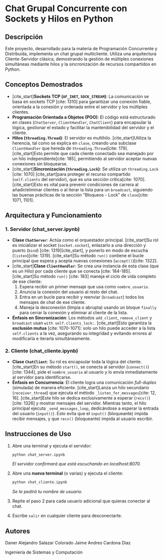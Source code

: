 # Chat Grupal Concurrente con Sockets y Hilos en Python

## Descripción

Este proyecto, desarrollado para la materia de Programación Concurrente y Distribuida, implementa un chat grupal multicliente. Utiliza una arquitectura Cliente-Servidor clásica, demostrando la gestión de múltiples conexiones simultáneas mediante hilos y la sincronización de recursos compartidos en Python.

## Conceptos Demostrados

  * [cite\_start]**Sockets TCP (`AF_INET`, `SOCK_STREAM`)**: La comunicación se basa en sockets TCP [cite: 1310] para garantizar una conexión fiable, orientada a la conexión y ordenada entre el servidor y los múltiples clientes.
  * **Programación Orientada a Objetos (POO)**: El código está estructurado en clases (`ChatServer`, `ClientHandler`, `ChatClient`) para encapsular la lógica, gestionar el estado y facilitar la mantenibilidad del servidor y el cliente.
  * **Hilos (`threading.Thread`)**: El servidor es multihilo. [cite\_start]Utiliza la herencia, tal como se explica en `clase`, creando una subclase `ClientHandler` que hereda de `threading.Thread`[cite: 179]. [cite\_start]Esto permite que cada cliente conectado sea manejado por un hilo independiente[cite: 185], permitiendo al servidor aceptar nuevas conexiones sin bloquearse.
  * [cite\_start]**Sincronización (`threading.Lock`)**: Se utiliza un `threading.Lock` [cite: 1070] [cite\_start]para proteger el recurso compartido (`self.clients` del servidor), que es una sección crítica[cite: 1070]. [cite\_start]Esto es vital para prevenir condiciones de carrera al añadir/eliminar clientes o al iterar la lista para un `broadcast`, siguiendo las buenas prácticas de la sección "Bloqueos - Lock" de `clase`[cite: 1071, 1101].

## Arquitectura y Funcionamiento

### 1\. Servidor (chat\_server.ipynb)

  * **Clase `ChatServer`**: Actúa como el orquestador principal. [cite\_start]Su rol es inicializar el socket (`socket.socket`), enlazarlo a una dirección y puerto (`bind`) [cite: 1319][cite\_start], y ponerlo en modo de escucha (`listen`)[cite: 1319]. [cite\_start]Su método `run()` contiene el bucle principal que espera y acepta nuevas conexiones (`accept()`)[cite: 1322].
  * [cite\_start]**Clase `ClientHandler`**: Se crea una instancia de esta clase (que es un Hilo) por cada cliente que se conecta [cite: 184-185]. [cite\_start]Su método `run()` [cite: 183] maneja el ciclo de vida completo de ese cliente:
    1.  Espera recibir un primer mensaje que usa como `nombre_usuario`.
    2.  Anuncia la conexión del usuario al resto del chat.
    3.  Entra en un bucle para recibir y reenviar (`broadcast`) todos los mensajes de chat de ese cliente.
    4.  Maneja la desconexión (limpia o abrupta) usando un bloque `finally` para cerrar la conexión y eliminar al cliente de la lista.
  * **Énfasis en Sincronización**: Los métodos `add_client`, `remove_client` y `broadcast` usan `with self.clients_lock:`. [cite\_start]Esto garantiza la **exclusión mutua** [cite: 1070-1071]: solo un hilo puede acceder a la lista `self.clients` a la vez, asegurando su integridad y evitando errores al modificarla e iterarla simultáneamente.

### 2\. Cliente (chat\_cliente.ipynb)

  * **Clase `ChatClient`**: Su rol es encapsular toda la lógica del cliente. [cite\_start]En su método `start()`, se conecta al servidor (`connect()`)[cite: 1344], pide el `nombre_usuario` al usuario y lo envía inmediatamente al servidor para identificarse.
  * **Énfasis en Concurrencia**: El cliente logra una comunicación *full-duplex* (simulada) de manera eficiente. [cite\_start]Lanza un hilo secundario (`receiver_thread`) que ejecuta el método `_listen_for_messages`[cite: 12, 16]. [cite\_start]Este hilo se dedica exclusivamente a esperar (`recv()`) [cite: 1326] y mostrar mensajes del servidor. Mientras tanto, el hilo principal ejecuta `_send_messages_loop`, dedicándose a esperar la entrada del usuario (`input()`). Esto evita que el `input()` (bloqueante) impida recibir mensajes, y que `recv()` (bloqueante) impida al usuario escribir.

## Instrucciones de Uso

1.  Abre una terminal y ejecuta el servidor:

    ```bash
    python chat_server.ipynb
    ```

    *El servidor confirmará que está escuchando en localhost:8070.*

2.  Abre una **nueva terminal** (o varias) y ejecuta el cliente:

    ```bash
    python chat_cliente.ipynb
    ```

    *Se te pedirá tu nombre de usuario.*

3.  Repite el paso 2 para cada usuario adicional que quieras conectar al chat.

4.  Escribe `salir` en cualquier cliente para desconectarte.

## Autores

Daner Alejandro Salazar Colorado
Jaime Andres Cardona Diaz

Ingeniería de Sistemas y Computación